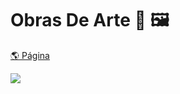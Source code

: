 # Obras De Arte 🎨 🖼

[🌎 Página](https://andressadacosta.github.io/obras_de_arte/)

<img src="https://github.com/AndressaDaCosta/obrasDeArte/blob/main/Captura%20de%20Tela%202022-04-10%20a%CC%80s%2015.57.24.png?raw=true">
 
